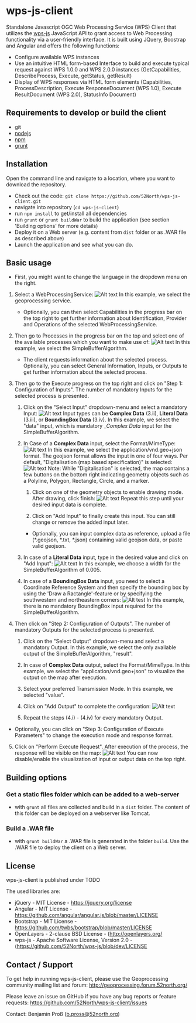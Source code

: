 wps-js-client
=============

Standalone Javascript OGC Web Processing Service (WPS) Client that utilizes the [wps-js](https://github.com/52North/wps-js) JavaScript API to grant access to Web Processing functionality via a user-friendly interface. It is built using JQuery, Boostrap and Angular and offers the following functions:

-	Configure available WPS instances
-	Use an intuitive HTML form-based Interface to build and execute typical request against WPS 1.0.0 and WPS 2.0.0 instances (GetCapabilities, DescribeProcess, Execute, getStatus, getResult)
-	Display of WPS responses via HTML form elements (Capabilities, ProcessDescription, Execute ResponseDocument (WPS 1.0), Execute ResultDocument (WPS 2.0), StatusInfo Document)

Requirements to develop or build the client
-------------------------------------------

-	git
-	[nodejs](https://nodejs.org)
-	[npm](https://www.npmjs.com/)
-	[grunt](http://gruntjs.com/)

Installation
----------------------------

Open the command line and navigate to a location, where you want to download the repository.

-	Check out the code: `git clone https://github.com/52North/wps-js-client.git`
- navigate into repository (`cd wps-js-client`)
-	run `npm install` to get/install all dependencies
- run `grunt` or `grunt buildWar` to build the application (see section 'Building options' for more details)
-	Deploy it on a Web server (e.g. content from `dist` folder or as .WAR file as described above)
-	Launch the application and see what you can do.

Basic usage
----------------------------

* First, you might want to change the language in the dropdown menu on the right.

1. Select a WebProcessingService:
![Alt text](https://github.com/cDanowski/wps-js-client/blob/master/screenshots/WPS_selection.png "WPS selection")
In this example, we select the geoprocessing service.
    
    * Optionally, you can then select Capabilities in the progress bar on the top right to get further information about Identification, Provider and Operations of the selected WebProcessingService.

2. Then go to Processes in the progress bar on the top and select one of the available processes which you want to make use of:
![Alt text](https://github.com/cDanowski/wps-js-client/blob/master/screenshots/Process_selection.png "Process selection")
In this example, we select the SimpleBufferAlgorithm.

    * The client requests information about the selected process. Optionally, you can select General Information, Inputs, or Outputs to get further information about the selected process.

3. Then go to the Execute progress on the top right and click on "Step 1: Configuration of Inputs".
The number of mandatory Inputs for the selected process is presented. 
    1. Click on the "Select Input" dropdown-menu and select a mandatory Input:
    ![Alt text](https://github.com/cDanowski/wps-js-client/blob/master/screenshots/Select_input.png "Input selection")
    Input types can be __Complex Data__ (3.ii), __Literal Data__ (3.iii), or __BoundingBox Data__ (3.iv).
    In this example, we select the "data" input, which is mandatory __Complex Data_ input for the SimpleBufferAlgorithm.

    2. In Case of a __Complex Data__ input, select the Format/MimeType:
    ![Alt text](https://github.com/cDanowski/wps-js-client/blob/master/screenshots/geojson_selection.png "Geojson format selection")
    In this example, we select the application/vnd.geo+json format. The geojson format allows the input in one of four ways. Per default, "Digitalisation (map based specification)" is selected:
    ![Alt text](https://github.com/cDanowski/wps-js-client/blob/master/screenshots/digitalisation_setup.png "Digitalisation setup")
    Note: While "Digitalisation" is selected, the map contains a few buttons on the bottom right indicating geometry objects such as a Polyline, Polygon, Rectangle, Circle, and a marker.

        1. Click on one of the geometry objects to enable drawing mode. After drawing, click finish:
        ![Alt text](https://github.com/cDanowski/wps-js-client/blob/master/screenshots/polyline_drawing.png "Drawing a Polyline")
        Repeat this step until your desired input data is complete.

        2. Click on "Add Input" to finally create this input. You can still change or remove the added input later.
        * Optionally, you can input complex data as reference, upload a file (*.geojson, *.txt, *.json) containing valid geojson data, or paste valid geojson. 

    3. In case of a __Literal Data__ input, type in the desired value and click on "Add Input":
    ![Alt text](https://github.com/cDanowski/wps-js-client/blob/master/screenshots/literal_data_input.png "Entering a literal input")
    In this example, we choose a width for the SimpleBufferAlgorithm of 0.005.

    4. In case of a __BoundingBox Data__ input, you need to select a Coordinate Reference System and then specify the bounding box by using the 'Draw a Ractangle'-feature or by specifying the southwestern and northeastern corners:
    ![Alt test](https://github.com/cDanowski/wps-js-client/blob/master/screenshots/BoundingBox_input.png "Input of a BoundingBox")
    In this example, there is no mandatory BoundingBox input required for the SimpleBufferAlgorithm.

4. Then click on "Step 2: Configuration of Outputs".
The number of mandatory Outputs for the selected process is presented.
    1. Click on the "Select Output" dropdown-menu and select a mandatory Output.
    In this example, we select the only available output of the SimpleBufferAlgorithm, "result".

    2. In case of __Complex Data__ output, select the Format/MimeType.
    In this example, we select the "application/vnd.geo+json" to visualize the output on the map after execution.

    3. Select your preferred Transmission Mode. In this example, we selected "value".

    4. Click on "Add Output" to complete the configuration:
    ![Alt text](https://github.com/cDanowski/wps-js-client/blob/master/screenshots/add_output.png "Adding the output")

    5. Repeat the steps (4.i) - (4.iv) for every mandatory Output.

* Optionally, you can click on "Step 3: Configuration of Execute Parameters" to change the execution mode and response format.

5. Click on "Perform Execute Request". After execution of the process, the response will be visible on the map:
![Alt text](https://github.com/cDanowski/wps-js-client/blob/master/screenshots/Result_presentation.png "presentation of result")
You can now disable/enable the visualization of input or output data on the top right.


    
    

    
    
    
    
    
    

    
    






Building options
----------------------------

### Get a static files folder which can be added to a web-server

-	with `grunt` all files are collected and build in a `dist` folder. The content of this folder can be deployed on a webserver like Tomcat.

### Build a .WAR file

-	with `grunt buildWar` a .WAR file is generated in the folder `build`. Use the .WAR file to deploy the client on a Web server.

License
-------

wps-js-client is published under TODO

The used libraries are:

-	jQuery - MIT License - https://jquery.org/license
-	Angular - MIT License - https://github.com/angular/angular.js/blob/master/LICENSE
-	Bootstrap - MIT License - https://github.com/twbs/bootstrap/blob/master/LICENSE
-	OpenLayers - 2-clause BSD License - (http://openlayers.org/
-	wps-js - Apache Software License, Version 2.0 - (https://github.com/52North/wps-js/blob/dev/LICENSE

Contact / Support
-----------------

To get help in running wps-js-client, please use the Geoprocessing community mailing list and forum: http://geoprocessing.forum.52north.org/

Please leave an issue on GitHub if you have any bug reports or feature requests: https://github.com/52North/wps-js-client/issues

Contact: Benjamin Proß (b.pross@52north.org)
